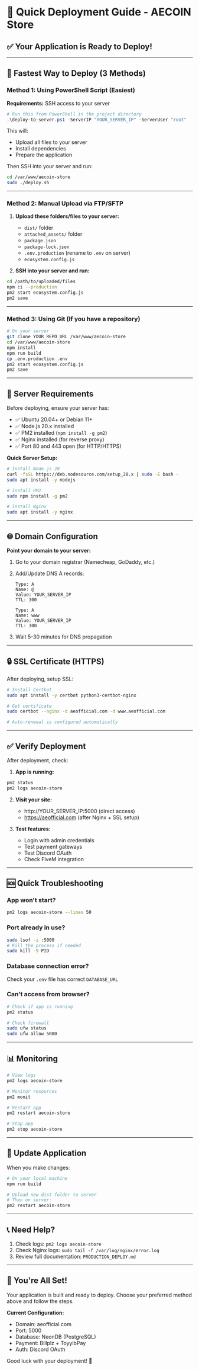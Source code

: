 # 🚀 Quick Deployment Guide - AECOIN Store

## ✅ Your Application is Ready to Deploy!

---

## 🎯 Fastest Way to Deploy (3 Methods)

### Method 1: Using PowerShell Script (Easiest)

**Requirements:** SSH access to your server

```powershell
# Run this from PowerShell in the project directory
.\deploy-to-server.ps1 -ServerIP "YOUR_SERVER_IP" -ServerUser "root"
```

This will:
- Upload all files to your server
- Install dependencies
- Prepare the application

Then SSH into your server and run:
```bash
cd /var/www/aecoin-store
sudo ./deploy.sh
```

---

### Method 2: Manual Upload via FTP/SFTP

1. **Upload these folders/files to your server:**
   - `dist/` folder
   - `attached_assets/` folder
   - `package.json`
   - `package-lock.json`
   - `.env.production` (rename to `.env` on server)
   - `ecosystem.config.js`

2. **SSH into your server and run:**
```bash
cd /path/to/uploaded/files
npm ci --production
pm2 start ecosystem.config.js
pm2 save
```

---

### Method 3: Using Git (If you have a repository)

```bash
# On your server
git clone YOUR_REPO_URL /var/www/aecoin-store
cd /var/www/aecoin-store
npm install
npm run build
cp .env.production .env
pm2 start ecosystem.config.js
pm2 save
```

---

## 🔧 Server Requirements

Before deploying, ensure your server has:

- ✅ Ubuntu 20.04+ or Debian 11+
- ✅ Node.js 20.x installed
- ✅ PM2 installed (`npm install -g pm2`)
- ✅ Nginx installed (for reverse proxy)
- ✅ Port 80 and 443 open (for HTTP/HTTPS)

**Quick Server Setup:**
```bash
# Install Node.js 20
curl -fsSL https://deb.nodesource.com/setup_20.x | sudo -E bash -
sudo apt install -y nodejs

# Install PM2
sudo npm install -g pm2

# Install Nginx
sudo apt install -y nginx
```

---

## 🌐 Domain Configuration

**Point your domain to your server:**

1. Go to your domain registrar (Namecheap, GoDaddy, etc.)
2. Add/Update DNS A records:
   ```
   Type: A
   Name: @
   Value: YOUR_SERVER_IP
   TTL: 300
   
   Type: A
   Name: www
   Value: YOUR_SERVER_IP
   TTL: 300
   ```

3. Wait 5-30 minutes for DNS propagation

---

## 🔒 SSL Certificate (HTTPS)

After deploying, setup SSL:

```bash
# Install Certbot
sudo apt install -y certbot python3-certbot-nginx

# Get certificate
sudo certbot --nginx -d aeofficial.com -d www.aeofficial.com

# Auto-renewal is configured automatically
```

---

## ✅ Verify Deployment

After deployment, check:

1. **App is running:**
```bash
pm2 status
pm2 logs aecoin-store
```

2. **Visit your site:**
   - http://YOUR_SERVER_IP:5000 (direct access)
   - https://aeofficial.com (after Nginx + SSL setup)

3. **Test features:**
   - Login with admin credentials
   - Test payment gateways
   - Test Discord OAuth
   - Check FiveM integration

---

## 🆘 Quick Troubleshooting

### App won't start?
```bash
pm2 logs aecoin-store --lines 50
```

### Port already in use?
```bash
sudo lsof -i :5000
# Kill the process if needed
sudo kill -9 PID
```

### Database connection error?
Check your `.env` file has correct `DATABASE_URL`

### Can't access from browser?
```bash
# Check if app is running
pm2 status

# Check firewall
sudo ufw status
sudo ufw allow 5000
```

---

## 📊 Monitoring

```bash
# View logs
pm2 logs aecoin-store

# Monitor resources
pm2 monit

# Restart app
pm2 restart aecoin-store

# Stop app
pm2 stop aecoin-store
```

---

## 🔄 Update Application

When you make changes:

```bash
# On your local machine
npm run build

# Upload new dist folder to server
# Then on server:
pm2 restart aecoin-store
```

---

## 📞 Need Help?

1. Check logs: `pm2 logs aecoin-store`
2. Check Nginx logs: `sudo tail -f /var/log/nginx/error.log`
3. Review full documentation: `PRODUCTION_DEPLOY.md`

---

## 🎉 You're All Set!

Your application is built and ready to deploy. Choose your preferred method above and follow the steps.

**Current Configuration:**
- Domain: aeofficial.com
- Port: 5000
- Database: NeonDB (PostgreSQL)
- Payment: Billplz + ToyyibPay
- Auth: Discord OAuth

Good luck with your deployment! 🚀
